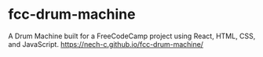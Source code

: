 # fcc-drum-machine
A Drum Machine built for a FreeCodeCamp project using React, HTML, CSS, and JavaScript. https://nech-c.github.io/fcc-drum-machine/
